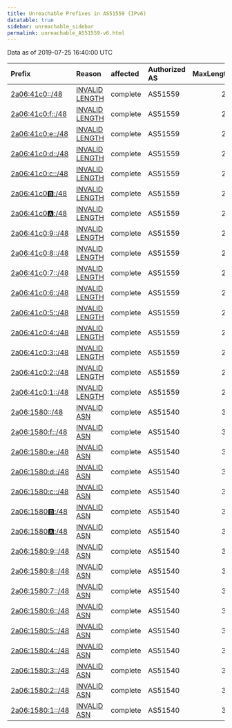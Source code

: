 ```yaml
---
title: Unreachable Prefixes in AS51559 (IPv6)
datatable: true
sidebar: unreachable_sidebar
permalink: unreachable_AS51559-v6.html
---
```


Data as of 2019-07-25 16:40:00 UTC


<div class="datatable-begin"></div>

| Prefix                                                     | Reason                                                                                                     | affected   | Authorized AS   |   MaxLength | Anchor                                         |   unreachable /48s |
|:-----------------------------------------------------------|:-----------------------------------------------------------------------------------------------------------|:-----------|:----------------|------------:|:-----------------------------------------------|-------------------:|
| [2a06:41c0::/48](https://stat.ripe.net/2a06:41c0::/48)     | [INVALID LENGTH](https://rpki-validator.ripe.net/announcement-preview?asn=AS51559&prefix=2a06:41c0::/48)   | complete   | AS51559         |          29 | [RIPE](unreachable_RIPE_NCC_RPKI_Root-v6.html) |                  1 |
| [2a06:41c0:f::/48](https://stat.ripe.net/2a06:41c0:f::/48) | [INVALID LENGTH](https://rpki-validator.ripe.net/announcement-preview?asn=AS51559&prefix=2a06:41c0:f::/48) | complete   | AS51559         |          29 | [RIPE](unreachable_RIPE_NCC_RPKI_Root-v6.html) |                  1 |
| [2a06:41c0:e::/48](https://stat.ripe.net/2a06:41c0:e::/48) | [INVALID LENGTH](https://rpki-validator.ripe.net/announcement-preview?asn=AS51559&prefix=2a06:41c0:e::/48) | complete   | AS51559         |          29 | [RIPE](unreachable_RIPE_NCC_RPKI_Root-v6.html) |                  1 |
| [2a06:41c0:d::/48](https://stat.ripe.net/2a06:41c0:d::/48) | [INVALID LENGTH](https://rpki-validator.ripe.net/announcement-preview?asn=AS51559&prefix=2a06:41c0:d::/48) | complete   | AS51559         |          29 | [RIPE](unreachable_RIPE_NCC_RPKI_Root-v6.html) |                  1 |
| [2a06:41c0:c::/48](https://stat.ripe.net/2a06:41c0:c::/48) | [INVALID LENGTH](https://rpki-validator.ripe.net/announcement-preview?asn=AS51559&prefix=2a06:41c0:c::/48) | complete   | AS51559         |          29 | [RIPE](unreachable_RIPE_NCC_RPKI_Root-v6.html) |                  1 |
| [2a06:41c0:b::/48](https://stat.ripe.net/2a06:41c0:b::/48) | [INVALID LENGTH](https://rpki-validator.ripe.net/announcement-preview?asn=AS51559&prefix=2a06:41c0:b::/48) | complete   | AS51559         |          29 | [RIPE](unreachable_RIPE_NCC_RPKI_Root-v6.html) |                  1 |
| [2a06:41c0:a::/48](https://stat.ripe.net/2a06:41c0:a::/48) | [INVALID LENGTH](https://rpki-validator.ripe.net/announcement-preview?asn=AS51559&prefix=2a06:41c0:a::/48) | complete   | AS51559         |          29 | [RIPE](unreachable_RIPE_NCC_RPKI_Root-v6.html) |                  1 |
| [2a06:41c0:9::/48](https://stat.ripe.net/2a06:41c0:9::/48) | [INVALID LENGTH](https://rpki-validator.ripe.net/announcement-preview?asn=AS51559&prefix=2a06:41c0:9::/48) | complete   | AS51559         |          29 | [RIPE](unreachable_RIPE_NCC_RPKI_Root-v6.html) |                  1 |
| [2a06:41c0:8::/48](https://stat.ripe.net/2a06:41c0:8::/48) | [INVALID LENGTH](https://rpki-validator.ripe.net/announcement-preview?asn=AS51559&prefix=2a06:41c0:8::/48) | complete   | AS51559         |          29 | [RIPE](unreachable_RIPE_NCC_RPKI_Root-v6.html) |                  1 |
| [2a06:41c0:7::/48](https://stat.ripe.net/2a06:41c0:7::/48) | [INVALID LENGTH](https://rpki-validator.ripe.net/announcement-preview?asn=AS51559&prefix=2a06:41c0:7::/48) | complete   | AS51559         |          29 | [RIPE](unreachable_RIPE_NCC_RPKI_Root-v6.html) |                  1 |
| [2a06:41c0:6::/48](https://stat.ripe.net/2a06:41c0:6::/48) | [INVALID LENGTH](https://rpki-validator.ripe.net/announcement-preview?asn=AS51559&prefix=2a06:41c0:6::/48) | complete   | AS51559         |          29 | [RIPE](unreachable_RIPE_NCC_RPKI_Root-v6.html) |                  1 |
| [2a06:41c0:5::/48](https://stat.ripe.net/2a06:41c0:5::/48) | [INVALID LENGTH](https://rpki-validator.ripe.net/announcement-preview?asn=AS51559&prefix=2a06:41c0:5::/48) | complete   | AS51559         |          29 | [RIPE](unreachable_RIPE_NCC_RPKI_Root-v6.html) |                  1 |
| [2a06:41c0:4::/48](https://stat.ripe.net/2a06:41c0:4::/48) | [INVALID LENGTH](https://rpki-validator.ripe.net/announcement-preview?asn=AS51559&prefix=2a06:41c0:4::/48) | complete   | AS51559         |          29 | [RIPE](unreachable_RIPE_NCC_RPKI_Root-v6.html) |                  1 |
| [2a06:41c0:3::/48](https://stat.ripe.net/2a06:41c0:3::/48) | [INVALID LENGTH](https://rpki-validator.ripe.net/announcement-preview?asn=AS51559&prefix=2a06:41c0:3::/48) | complete   | AS51559         |          29 | [RIPE](unreachable_RIPE_NCC_RPKI_Root-v6.html) |                  1 |
| [2a06:41c0:2::/48](https://stat.ripe.net/2a06:41c0:2::/48) | [INVALID LENGTH](https://rpki-validator.ripe.net/announcement-preview?asn=AS51559&prefix=2a06:41c0:2::/48) | complete   | AS51559         |          29 | [RIPE](unreachable_RIPE_NCC_RPKI_Root-v6.html) |                  1 |
| [2a06:41c0:1::/48](https://stat.ripe.net/2a06:41c0:1::/48) | [INVALID LENGTH](https://rpki-validator.ripe.net/announcement-preview?asn=AS51559&prefix=2a06:41c0:1::/48) | complete   | AS51559         |          29 | [RIPE](unreachable_RIPE_NCC_RPKI_Root-v6.html) |                  1 |
| [2a06:1580::/48](https://stat.ripe.net/2a06:1580::/48)     | [INVALID ASN](https://rpki-validator.ripe.net/announcement-preview?asn=AS51559&prefix=2a06:1580::/48)      | complete   | AS51540         |          32 | [RIPE](unreachable_RIPE_NCC_RPKI_Root-v6.html) |                  1 |
| [2a06:1580:f::/48](https://stat.ripe.net/2a06:1580:f::/48) | [INVALID ASN](https://rpki-validator.ripe.net/announcement-preview?asn=AS51559&prefix=2a06:1580:f::/48)    | complete   | AS51540         |          32 | [RIPE](unreachable_RIPE_NCC_RPKI_Root-v6.html) |                  1 |
| [2a06:1580:e::/48](https://stat.ripe.net/2a06:1580:e::/48) | [INVALID ASN](https://rpki-validator.ripe.net/announcement-preview?asn=AS51559&prefix=2a06:1580:e::/48)    | complete   | AS51540         |          32 | [RIPE](unreachable_RIPE_NCC_RPKI_Root-v6.html) |                  1 |
| [2a06:1580:d::/48](https://stat.ripe.net/2a06:1580:d::/48) | [INVALID ASN](https://rpki-validator.ripe.net/announcement-preview?asn=AS51559&prefix=2a06:1580:d::/48)    | complete   | AS51540         |          32 | [RIPE](unreachable_RIPE_NCC_RPKI_Root-v6.html) |                  1 |
| [2a06:1580:c::/48](https://stat.ripe.net/2a06:1580:c::/48) | [INVALID ASN](https://rpki-validator.ripe.net/announcement-preview?asn=AS51559&prefix=2a06:1580:c::/48)    | complete   | AS51540         |          32 | [RIPE](unreachable_RIPE_NCC_RPKI_Root-v6.html) |                  1 |
| [2a06:1580:b::/48](https://stat.ripe.net/2a06:1580:b::/48) | [INVALID ASN](https://rpki-validator.ripe.net/announcement-preview?asn=AS51559&prefix=2a06:1580:b::/48)    | complete   | AS51540         |          32 | [RIPE](unreachable_RIPE_NCC_RPKI_Root-v6.html) |                  1 |
| [2a06:1580:a::/48](https://stat.ripe.net/2a06:1580:a::/48) | [INVALID ASN](https://rpki-validator.ripe.net/announcement-preview?asn=AS51559&prefix=2a06:1580:a::/48)    | complete   | AS51540         |          32 | [RIPE](unreachable_RIPE_NCC_RPKI_Root-v6.html) |                  1 |
| [2a06:1580:9::/48](https://stat.ripe.net/2a06:1580:9::/48) | [INVALID ASN](https://rpki-validator.ripe.net/announcement-preview?asn=AS51559&prefix=2a06:1580:9::/48)    | complete   | AS51540         |          32 | [RIPE](unreachable_RIPE_NCC_RPKI_Root-v6.html) |                  1 |
| [2a06:1580:8::/48](https://stat.ripe.net/2a06:1580:8::/48) | [INVALID ASN](https://rpki-validator.ripe.net/announcement-preview?asn=AS51559&prefix=2a06:1580:8::/48)    | complete   | AS51540         |          32 | [RIPE](unreachable_RIPE_NCC_RPKI_Root-v6.html) |                  1 |
| [2a06:1580:7::/48](https://stat.ripe.net/2a06:1580:7::/48) | [INVALID ASN](https://rpki-validator.ripe.net/announcement-preview?asn=AS51559&prefix=2a06:1580:7::/48)    | complete   | AS51540         |          32 | [RIPE](unreachable_RIPE_NCC_RPKI_Root-v6.html) |                  1 |
| [2a06:1580:6::/48](https://stat.ripe.net/2a06:1580:6::/48) | [INVALID ASN](https://rpki-validator.ripe.net/announcement-preview?asn=AS51559&prefix=2a06:1580:6::/48)    | complete   | AS51540         |          32 | [RIPE](unreachable_RIPE_NCC_RPKI_Root-v6.html) |                  1 |
| [2a06:1580:5::/48](https://stat.ripe.net/2a06:1580:5::/48) | [INVALID ASN](https://rpki-validator.ripe.net/announcement-preview?asn=AS51559&prefix=2a06:1580:5::/48)    | complete   | AS51540         |          32 | [RIPE](unreachable_RIPE_NCC_RPKI_Root-v6.html) |                  1 |
| [2a06:1580:4::/48](https://stat.ripe.net/2a06:1580:4::/48) | [INVALID ASN](https://rpki-validator.ripe.net/announcement-preview?asn=AS51559&prefix=2a06:1580:4::/48)    | complete   | AS51540         |          32 | [RIPE](unreachable_RIPE_NCC_RPKI_Root-v6.html) |                  1 |
| [2a06:1580:3::/48](https://stat.ripe.net/2a06:1580:3::/48) | [INVALID ASN](https://rpki-validator.ripe.net/announcement-preview?asn=AS51559&prefix=2a06:1580:3::/48)    | complete   | AS51540         |          32 | [RIPE](unreachable_RIPE_NCC_RPKI_Root-v6.html) |                  1 |
| [2a06:1580:2::/48](https://stat.ripe.net/2a06:1580:2::/48) | [INVALID ASN](https://rpki-validator.ripe.net/announcement-preview?asn=AS51559&prefix=2a06:1580:2::/48)    | complete   | AS51540         |          32 | [RIPE](unreachable_RIPE_NCC_RPKI_Root-v6.html) |                  1 |
| [2a06:1580:1::/48](https://stat.ripe.net/2a06:1580:1::/48) | [INVALID ASN](https://rpki-validator.ripe.net/announcement-preview?asn=AS51559&prefix=2a06:1580:1::/48)    | complete   | AS51540         |          32 | [RIPE](unreachable_RIPE_NCC_RPKI_Root-v6.html) |                  1 |

<div class="datatable-end"></div>